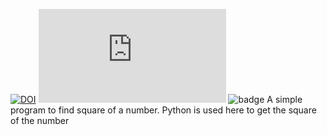 [![DOI](https://zenodo.org/badge/531588763.svg)](https://zenodo.org/badge/latestdoi/531588763) [![badge](https://img.shields.io/github/checks-status/Priya-Saroj/HW1_CSC510/square_of_a_number.py?style=plastic)](https://github.com/Priya-Saroj/HW1_CSC510/blob/main/square_of_a_number.py)
![badge](https://img.shields.io/github/checks-status/Priya-Saroj/HW1-CSC510/61e37c283308d1431576b46161e867041db78ec7?style=plastic)
 A simple program to find square of a number. Python is used here to get the square of the number
